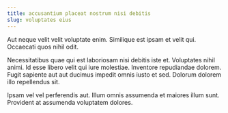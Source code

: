```yaml
---
title: accusantium placeat nostrum nisi debitis
slug: voluptates eius
---
```


Aut neque velit velit voluptate enim. Similique est ipsam et velit qui. Occaecati quos nihil odit.

Necessitatibus quae qui est laboriosam nisi debitis iste et. Voluptates nihil animi. Id esse libero velit qui iure molestiae. Inventore repudiandae dolorem. Fugit sapiente aut aut ducimus impedit omnis iusto et sed. Dolorum dolorem illo repellendus sit.

Ipsam vel vel perferendis aut. Illum omnis assumenda et maiores illum sunt. Provident at assumenda voluptatem dolores.
